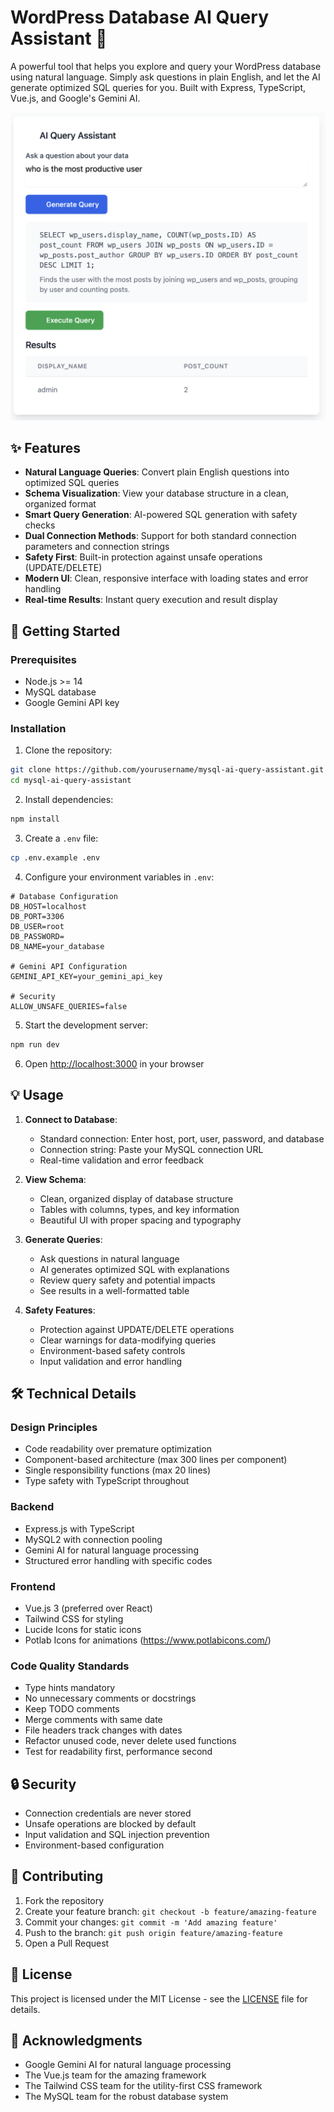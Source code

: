 <!--
Changes made:
2025-03-16: Created initial README with project overview, features, setup instructions, and technical details
-->

# WordPress Database AI Query Assistant 🤖

A powerful tool that helps you explore and query your WordPress database using natural language. Simply ask questions in plain English, and let the AI generate optimized SQL queries for you. Built with Express, TypeScript, Vue.js, and Google's Gemini AI.

![MySQL AI Query Assistant](public/wp-ai-query.png)

## ✨ Features

- **Natural Language Queries**: Convert plain English questions into optimized SQL queries
- **Schema Visualization**: View your database structure in a clean, organized format
- **Smart Query Generation**: AI-powered SQL generation with safety checks
- **Dual Connection Methods**: Support for both standard connection parameters and connection strings
- **Safety First**: Built-in protection against unsafe operations (UPDATE/DELETE)
- **Modern UI**: Clean, responsive interface with loading states and error handling
- **Real-time Results**: Instant query execution and result display

## 🚀 Getting Started

### Prerequisites

- Node.js >= 14
- MySQL database
- Google Gemini API key

### Installation

1. Clone the repository:
```bash
git clone https://github.com/yourusername/mysql-ai-query-assistant.git
cd mysql-ai-query-assistant
```

2. Install dependencies:
```bash
npm install
```

3. Create a `.env` file:
```bash
cp .env.example .env
```

4. Configure your environment variables in `.env`:
```
# Database Configuration
DB_HOST=localhost
DB_PORT=3306
DB_USER=root
DB_PASSWORD=
DB_NAME=your_database

# Gemini API Configuration
GEMINI_API_KEY=your_gemini_api_key

# Security
ALLOW_UNSAFE_QUERIES=false
```

5. Start the development server:
```bash
npm run dev
```

6. Open [http://localhost:3000](http://localhost:3000) in your browser

## 💡 Usage

1. **Connect to Database**:
   - Standard connection: Enter host, port, user, password, and database
   - Connection string: Paste your MySQL connection URL
   - Real-time validation and error feedback

2. **View Schema**:
   - Clean, organized display of database structure
   - Tables with columns, types, and key information
   - Beautiful UI with proper spacing and typography

3. **Generate Queries**:
   - Ask questions in natural language
   - AI generates optimized SQL with explanations
   - Review query safety and potential impacts
   - See results in a well-formatted table

4. **Safety Features**:
   - Protection against UPDATE/DELETE operations
   - Clear warnings for data-modifying queries
   - Environment-based safety controls
   - Input validation and error handling

## 🛠️ Technical Details

### Design Principles
- Code readability over premature optimization
- Component-based architecture (max 300 lines per component)
- Single responsibility functions (max 20 lines)
- Type safety with TypeScript throughout

### Backend
- Express.js with TypeScript
- MySQL2 with connection pooling
- Gemini AI for natural language processing
- Structured error handling with specific codes

### Frontend
- Vue.js 3 (preferred over React)
- Tailwind CSS for styling
- Lucide Icons for static icons
- Potlab Icons for animations (https://www.potlabicons.com/)

### Code Quality Standards
- Type hints mandatory
- No unnecessary comments or docstrings
- Keep TODO comments
- Merge comments with same date
- File headers track changes with dates
- Refactor unused code, never delete used functions
- Test for readability first, performance second

## 🔒 Security

- Connection credentials are never stored
- Unsafe operations are blocked by default
- Input validation and SQL injection prevention
- Environment-based configuration

## 🤝 Contributing

1. Fork the repository
2. Create your feature branch: `git checkout -b feature/amazing-feature`
3. Commit your changes: `git commit -m 'Add amazing feature'`
4. Push to the branch: `git push origin feature/amazing-feature`
5. Open a Pull Request

## 📝 License

This project is licensed under the MIT License - see the [LICENSE](LICENSE) file for details.

## 🙏 Acknowledgments

- Google Gemini AI for natural language processing
- The Vue.js team for the amazing framework
- The Tailwind CSS team for the utility-first CSS framework
- The MySQL team for the robust database system
